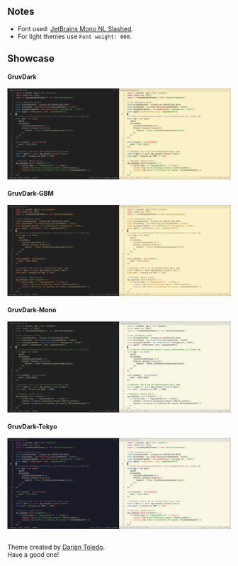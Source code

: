 ## Notes
- Font used: [JetBrains Mono NL Slashed](https://github.com/sharpjs/JetBrainsMonoSlashed).
- For light themes use `Font weight: 600`.

## Showcase

#### GruvDark
![GruvDark](images/gruvdark.jpg)

#### GruvDark-GBM
![GruvDark-GBM](images/gruvdark-gbm.jpg)

#### GruvDark-Mono
![GruvDark-Mono](images/gruvdark-mono.jpg)

#### GruvDark-Tokyo
![GruvDark-Tokyo](images/gruvdark-tokyo.jpg)

## 

Theme created by <a href="https://github.com/darianmorat">Darian Toledo</a>.<br />
Have a good one!
